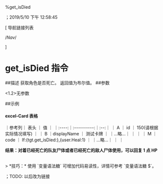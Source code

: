 
%get_isDied

；2019/5/10 下午 12:58:45

[ 导航链接列表

/*Nav*/

]
# get_isDied 指令

##描述
获取角色是否死亡。
返回值为布尔值。
##参数

<1.2>无参数



##示例
#### excel-Card 表格

｜参考列｜    表头    ｜ 值 ｜
｜:----:｜:----------:｜:--:｜
｜  A   ｜     id     ｜  150(请根据实际情况填写) ｜
｜  B   ｜displayName ｜  测试卡牌  ｜
｜…略…｜            ｜    ｜
｜  M   ｜    code    ｜  If:{tgt.get_isDied:},{user.Heal:1} ｜
｜…略…｜            ｜    ｜

**结果：对着已经死亡的队友尸体或者已经死亡的敌人尸体使用，可以回复 1 点 HP**

<br/>
> *技巧：* 使用 `变量语法糖` 可增加代码易读性，详情可参考 `变量语法糖 $`。

；TODO: 以后改为链接
